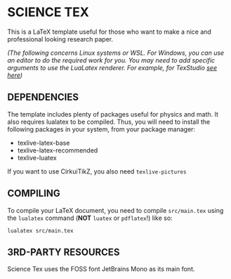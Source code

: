 # SCIENCE TEX
This is a LaTeX template useful for those who want to make a nice and professional looking research paper.

*(The following concerns Linux systems or WSL. For Windows, you can use an editor to do the required work for you. You may need to add specific arguments to use the LuaLatex renderer. For example, for TexStudio [see here](https://tex.stackexchange.com/questions/236747/tell-texstudio-to-compile-a-particular-document-with-lualatex))*

## DEPENDENCIES
The template includes plenty of packages useful for physics and math. It also requires lualatex to be compiled.
Thus, you will need to install the following packages in your system, from your package manager:
- texlive-latex-base
- texlive-latex-recommended
- texlive-luatex

If you want to use CirkuiTikZ, you also need `texlive-pictures`

## COMPILING
To compile your LaTeX document, you need to compile `src/main.tex` using the `lualatex` command (**NOT** `luatex` or `pdflatex`!) like so:
```
lualatex src/main.tex
```
## 3RD-PARTY RESOURCES
Science Tex uses the FOSS font JetBrains Mono as its main font.
